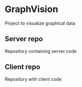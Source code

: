 
# GraphVision

Project to visualize graphical data
## Server repo

Repository containing server code



## Client repo

Repository with client code
